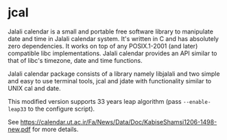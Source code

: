 jcal
====

Jalali calendar is a small and portable free software library to manipulate date and time in Jalali calendar system.
It's written in C and has absolutely zero dependencies. It works on top of any POSIX.1-2001 (and later) compatible
libc implementations. Jalali calendar provides an API similar to that of libc's timezone, date and time functions.

Jalali calendar package consists of a library namely libjalali and two simple and easy to use terminal tools, jcal
and jdate with functionality similar to UNIX cal and date.

This modified version supports 33 years leap algorithm
(pass `--enable-leap33` to the configure script).

See <https://calendar.ut.ac.ir/Fa/News/Data/Doc/KabiseShamsi1206-1498-new.pdf> for more details.
